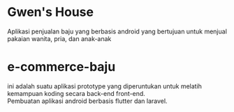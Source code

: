 # Gwen's House

Aplikasi penjualan baju yang berbasis android yang bertujuan untuk menjual pakaian wanita, pria, dan anak-anak
# e-commerce-baju

ini adalah suatu aplikasi prototype yang diperuntukan untuk melatih kemampuan koding secara back-end front-end. </br>
Pembuatan aplikasi android berbasis flutter dan laravel.
